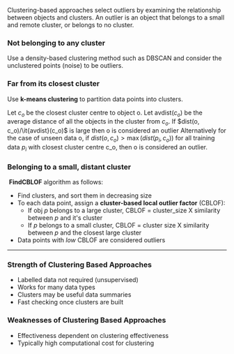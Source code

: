 
Clustering-based approaches select outliers by examining the relationship between objects and clusters. An outlier is an object that belongs to a small and remote cluster, or belongs to no cluster.

### **Not belonging to any cluster**

Use a density-based clustering method such as DBSCAN and consider the unclustered points (noise) to be outliers.

### **Far from its closest cluster**

Use **k-means clustering** to partition data points into clusters.

Let $c_o$ be the closest cluster centre to object o. Let avdist$(c_o)$ be the average distance of all the objects in the cluster from $c_o$.
If $dist(o, c_o)/\it{avdist}(c_o)$ is large then o is considered an outlier
Alternatively for the case of unseen data o,
if $dist(o,c_o) > \max(dist(p_i, c_o))$ for all training data $p_i$ with closest cluster centre c_o, then o is considered an outlier.


### **Belonging to a small, distant cluster**

 **FindCBLOF** algorithm as follows:

- Find clusters, and sort them in decreasing size 
- To each data point, assign a **cluster-based local outlier factor** (CBLOF):
    - If obj _p_ belongs to a large cluster, CBLOF = cluster_size X similarity between _p_ and it's cluster
    - If _p_ belongs to a small cluster, CBLOF = cluster size X similarity between _p_ and the closest large cluster
- Data points with _low_ CBLOF are considered outliers

---

### **Strength of Clustering Based Approaches**

- Labelled data not required (unsupervised)
- Works for many data types
- Clusters may be useful data summaries
- Fast checking once clusters are built

### **Weaknesses** of Clustering Based Approaches

- Effectiveness dependent on clustering effectiveness
- Typically high computational cost for clustering

